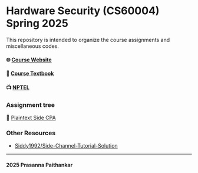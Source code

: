 # Hardware Security (CS60004) Spring 2025
This repository is intended to organize the course assignments and miscellaneous codes.

#### 🌐 [Course Website](https://cse.iitkgp.ac.in/~debdeep/courses_iitkgp/HSEC25/index.html)
#### 📘 [Course Textbook](https://books.google.co.in/books/about/Hardware_Security.html?id=22TNBQAAQBAJ&redir_esc=y)
#### 📺 [NPTEL](https://www.youtube.com/playlist?list=PLbRMhDVUMngfulSvKL0cT-tn8ULtERsWk)

### Assignment tree
🔐 [Plaintext Side CPA](plaintext-side-cpa)

### Other Resources
- [Siddy1992/Side-Channel-Tutorial-Solution](https://github.com/Siddy1992/Side-Channel-Tutorial-Solution)

***
#### 2025 Prasanna Paithankar
